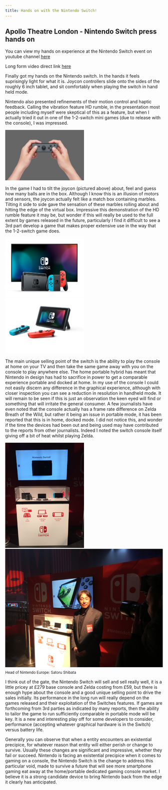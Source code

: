 ```yaml
---
title: Hands on with the Nintendo Switch!
---
```


## Apollo Theatre London - Nintendo Switch press hands on

You can view my hands on experience at the Nintendo Switch event on youtube channel [here](https://www.youtube.com/channel/UCxBmRV2zTAWia6ALrT_w5TQ)

Long form video direct link [here](https://youtu.be/H-zaEa0lz1E)

Finally got my hands on the Nintendo switch. In the hands it feels suprisingly light for what it is. Joycon controllers slide onto the sides of the roughly 6 inch tablet, and sit comfortably when playing the switch in hand held mode.

Nintendo also presented refinements of their motion control and haptic feedback. Calling the vibration feature HD rumble, in the presentation most people including myself were skeptical of this as a feature, but when I actually tried it out in one of the 1-2-switch mini games (due to release with the console), I was impressed.


<img class="img-responsive center-block" src="/public/images/20170113/146249_HACS_001_play05_GA_R_ad-0_LR.jpg" width="50%" height="50%"/>


In the game I had to tilt the joycon (pictured above) about, feel and guess how many balls are in the box. Although I know this is an illusion of motors and sensors, the joycon actually felt like a match box containing marbles. Tilting it side to side gave the sensation of these marbles rolling about and hitting the edge of the virtual box. Impressive this demonstration of the HD rumble feature it may be, but wonder if this will really be used to the full extent by games released in the future, particularly I find it difficult to see a 3rd part develop a game that makes proper extensive use in the way that the 1-2-switch game does.

<img class="img-responsive center-block" src="/public/images/20170113/HACS_001_imgePL01_BR_R_ad-0_LR.jpg" width="50%" height="50%"/>
<img class="img-responsive center-block" src="/public/images/20170113/HACS_001_imgePL02_BR_R_ad-0_LR.jpg" width="50%" height="50%"/>

The main unique selling point of the switch is the ability to play the console at home on your TV and then take the same game away with you on the console to play anywhere else. The home portable hybrid has meant that Nintendo in design has had to sacrifice in power to get a comparable experience portable and docked at home. In my use of the console I could not easily discern any difference in the graphical experience, although with closer inspection you can see a reduction in resolution in handheld mode. It will remain to be seen if this is just an observation the keen eyed will find or something that will irritate the general consumer. A few journalists have even noted that the console actually has a frame rate difference on Zelda Breath of the Wild, but rather it being an issue in portable mode, it has been reported that this is in home, docked mode. I did not notice this, and wonder if the time the devices had been out and being used may have contributed to the reports from other journalists. Indeed I noted the switch console itself giving off a bit of heat whilst playing Zelda.

<img class="img-responsive center-block" src="/public/images/20170113/stand_with_switch.jpg" width="50%" height="50%"/>
<img class="img-responsive center-block" src="/public/images/20170113/Satoru_Shibata.jpg" width="100%" height="100%"/><sub>Head of Nintendo Europe: Satoru Shibata </sub>

I think out of the gate, the Nintendo Switch will sell and sell really well, it is a little pricey at £279 base console and Zelda costing from £59, but there is enough hype about the console and a good unique selling point to drive the sales initially. Its performance in the long run will really depend on the games released and their exploitation of the Switches features. If games are forthcoming from 3rd parties as indicated by many reports, then the ability to tailor the game to run sufficiently comparable in portable mode will be key. It is a new and interesting play off for some developers to consider, performance (accepting whatever graphical hardware is in the Switch) versus battery life.


Generally you can observe that when a entity encounters an existential precipice, for whatever reason that entity will either perish or change to survive.
Usually these changes are significant and impressive, whether they fail or succeed.
Nintendo is facing an existential precipice when it comes to gaming on a console, the Nintendo Switch is the change to address this particular void, made to survive a future that will see more smartphone gaming eat away at the home/portable dedicated gaming console market. I believe it is a strong candidate device to bring Nintendo back from the edge it clearly has anticipated.
